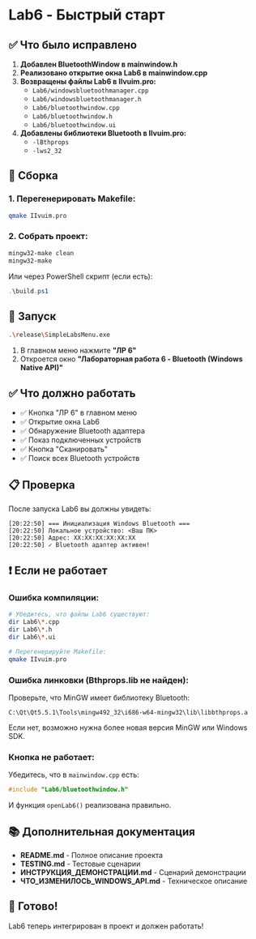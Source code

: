 # Lab6 - Быстрый старт

## ✅ Что было исправлено

1. **Добавлен BluetoothWindow в mainwindow.h**
2. **Реализовано открытие окна Lab6 в mainwindow.cpp**
3. **Возвращены файлы Lab6 в IIvuim.pro:**
   - `Lab6/windowsbluetoothmanager.cpp`
   - `Lab6/windowsbluetoothmanager.h`
   - `Lab6/bluetoothwindow.cpp`
   - `Lab6/bluetoothwindow.h`
   - `Lab6/bluetoothwindow.ui`
4. **Добавлены библиотеки Bluetooth в IIvuim.pro:**
   - `-lBthprops`
   - `-lws2_32`

## 🔨 Сборка

### 1. Перегенерировать Makefile:
```bash
qmake IIvuim.pro
```

### 2. Собрать проект:
```bash
mingw32-make clean
mingw32-make
```

Или через PowerShell скрипт (если есть):
```powershell
.\build.ps1
```

## 🚀 Запуск

```bash
.\release\SimpleLabsMenu.exe
```

1. В главном меню нажмите **"ЛР 6"**
2. Откроется окно **"Лабораторная работа 6 - Bluetooth (Windows Native API)"**

## ✅ Что должно работать

- ✅ Кнопка "ЛР 6" в главном меню
- ✅ Открытие окна Lab6
- ✅ Обнаружение Bluetooth адаптера
- ✅ Показ подключенных устройств
- ✅ Кнопка "Сканировать"
- ✅ Поиск всех Bluetooth устройств

## 📋 Проверка

После запуска Lab6 вы должны увидеть:

```
[20:22:50] === Инициализация Windows Bluetooth ===
[20:22:50] Локальное устройство: <Ваш ПК>
[20:22:50] Адрес: XX:XX:XX:XX:XX:XX
[20:22:50] ✓ Bluetooth адаптер активен!
```

## ❗ Если не работает

### Ошибка компиляции:
```bash
# Убедитесь, что файлы Lab6 существуют:
dir Lab6\*.cpp
dir Lab6\*.h
dir Lab6\*.ui

# Перегенерируйте Makefile:
qmake IIvuim.pro
```

### Ошибка линковки (Bthprops.lib не найден):
Проверьте, что MinGW имеет библиотеку Bluetooth:
```
C:\Qt\Qt5.5.1\Tools\mingw492_32\i686-w64-mingw32\lib\libbthprops.a
```

Если нет, возможно нужна более новая версия MinGW или Windows SDK.

### Кнопка не работает:
Убедитесь, что в `mainwindow.cpp` есть:
```cpp
#include "Lab6/bluetoothwindow.h"
```

И функция `openLab6()` реализована правильно.

## 📚 Дополнительная документация

- **README.md** - Полное описание проекта
- **TESTING.md** - Тестовые сценарии
- **ИНСТРУКЦИЯ_ДЕМОНСТРАЦИИ.md** - Сценарий демонстрации
- **ЧТО_ИЗМЕНИЛОСЬ_WINDOWS_API.md** - Техническое описание

## 🎯 Готово!

Lab6 теперь интегрирован в проект и должен работать!


